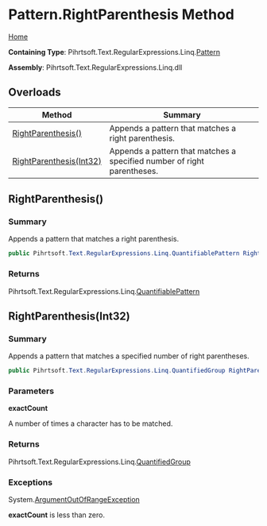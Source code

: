 # Pattern\.RightParenthesis Method

[Home](../../../../../../README.md)

**Containing Type**: Pihrtsoft\.Text\.RegularExpressions\.Linq\.[Pattern](../README.md)

**Assembly**: Pihrtsoft\.Text\.RegularExpressions\.Linq\.dll

## Overloads

| Method | Summary |
| ------ | ------- |
| [RightParenthesis()](#Pihrtsoft_Text_RegularExpressions_Linq_Pattern_RightParenthesis) | Appends a pattern that matches a right parenthesis\. |
| [RightParenthesis(Int32)](#Pihrtsoft_Text_RegularExpressions_Linq_Pattern_RightParenthesis_System_Int32_) | Appends a pattern that matches a specified number of right parentheses\. |

## RightParenthesis\(\) <a name="Pihrtsoft_Text_RegularExpressions_Linq_Pattern_RightParenthesis"></a>

### Summary

Appends a pattern that matches a right parenthesis\.

```csharp
public Pihrtsoft.Text.RegularExpressions.Linq.QuantifiablePattern RightParenthesis()
```

### Returns

Pihrtsoft\.Text\.RegularExpressions\.Linq\.[QuantifiablePattern](../../QuantifiablePattern/README.md)

## RightParenthesis\(Int32\) <a name="Pihrtsoft_Text_RegularExpressions_Linq_Pattern_RightParenthesis_System_Int32_"></a>

### Summary

Appends a pattern that matches a specified number of right parentheses\.

```csharp
public Pihrtsoft.Text.RegularExpressions.Linq.QuantifiedGroup RightParenthesis(int exactCount)
```

### Parameters

**exactCount**

A number of times a character has to be matched\.

### Returns

Pihrtsoft\.Text\.RegularExpressions\.Linq\.[QuantifiedGroup](../../QuantifiedGroup/README.md)

### Exceptions

System\.[ArgumentOutOfRangeException](https://docs.microsoft.com/en-us/dotnet/api/system.argumentoutofrangeexception)

**exactCount** is less than zero\.

